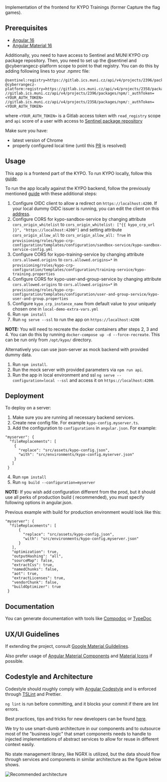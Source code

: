 Implementation of the frontend for KYPO Trainings (former Capture the flag games).

## Prerequisites

- [Angular 16](https://angular.io/guide/start)
- [Angular Material 16](https://material.angular.io/guide/getting-started)

Additionally, you need to have access to Sentinel and MUNI KYPO crp package repository.
Then, you need to set up the @sentinel and @cyberrangecz-platform scope to point to that registry. You can do this by
adding following lines to your .npmrc file:

```
@sentinel:registry=https://gitlab.ics.muni.cz/api/v4/projects/2396/packages/npm/
@cyberrangecz-platform:registry=https://gitlab.ics.muni.cz/api/v4/projects/2358/packages/npm/
//gitlab.ics.muni.cz/api/v4/projects/2396/packages/npm/:_authToken=<YOUR_AUTH_TOKEN>
//gitlab.ics.muni.cz/api/v4/projects/2358/packages/npm/:_authToken=<YOUR_AUTH_TOKEN>
```

where `<YOUR_AUTH_TOKEN>` is a Gitlab access token with `read_registry` scope and `api` score of a user with access
to [Sentinel package repository](https://gitlab.ics.muni.cz/sentinel/sentinel-artifact-repository)

Make sure you have:

- latest version of Chrome
- properly configured local time (until this [PR](https://github.com/manfredsteyer/angular-oauth2-oidc/pull/596) is
  resolved)

## Usage

This app is a frontend part of the KYPO. To run KYPO locally, follow
this [guide](https://gitlab.ics.muni.cz/muni-kypo-crp/devops/kypo-crp-helm).

To run the app locally against the KYPO backend, follow the previously
mentioned [guide](https://gitlab.ics.muni.cz/muni-kypo-crp/devops/kypo-crp-helm) with these additional steps:

1. Configure OIDC client to allow a redirect on `https://localhost:4200`. If your local dummy OIDC issuer is running,
   you can edit the client on this [address](https://172.19.0.22:8443/csirtmu-dummy-issuer-server/manage/admin/clients).
2. Configure CORS for kypo-sandbox-service by changing attribute `cors_origin_whitelist` to
   `cors_origin_whitelist: ["{{ kypo_crp_url }}", "https://localhost:4200"]` and setting attribute
   `cors_origin_allow_all` to `cors_origin_allow_all: True` in
   `provisioning/roles/kypo-crp-configuration/templates/configuration/sandbox-service/kypo-sandbox-service-config.yml`
3. Configure CORS for kypo-training-service by changing attribute `cors.allowed.origins` to `cors.allowed.origins=*` in
   `provisioning/roles/kypo-crp-configuration/templates/configuration/training-service/kypo-training.properties`
4. Configure CORS for kypo-user-and-group-service by changing attribute `cors.allowed.origins` to
   `cors.allowed.origins=*` in
   `provisioning/roles/kypo-crp-configuration/templates/configuration/user-and-group-service/kypo-user-and-group.properties`
5. Configure `kypo_crp_instance_name` from default value to your uniquely chosen one in `local-demo-extra-vars.yml`
6. Run `npm install`
7. Run `ng serve --ssl` to run the app on `https://localhost:4200`

**NOTE:** You will need to recreate the docker containers after steps 2, 3 and 4. You can do this by running
`docker-compose up -d --force-recreate`. This can be run only from `/opt/kypo/` directory.

Alternatively you can use json-server as mock backend with provided dummy data.

1. Run `npm install`.
2. Run the mock server with provided parameters via `npm run api`.
3. Run the app in local environment and ssl `ng serve --configuration=local --ssl` and access it on
   `https://localhost:4200`.

## Deployment

To deploy on a server:

1. Make sure you are running all necessary backend services.
2. Create new config file. For example `kypo-config.myserver.ts`.
3. Add the configuration to `configurations` in `angular.json`. For example:

```
"myserver": {
  "fileReplacements": [
    {
      "replace": "src/assets/kypo-config.json",
      "with": "src/environments/kypo-config.myserver.json"
    }
   ]
 }
```

4. Run `npm install`
5. Run `ng build --configuration=myserver`

**NOTE:** If you wish add configuration different from the prod, but it should use all perks of production build (
recommended), you must specify following options in angular.json.

Previous example with build for production environment would look like this:

```
"myserver": {
  "fileReplacements": [
      {
        "replace": "src/assets/kypo-config.json",
        "with": "src/environments/kypo-config.myserver.json"
      }
   ],
   "optimization": true,
   "outputHashing": "all",
   "sourceMap": false,
   "extractCss": true,
   "namedChunks": false,
   "aot": true,
   "extractLicenses": true,
   "vendorChunk": false,
   "buildOptimizer": true
 }
```

## Documentation

You can generate documentation with tools like [Compodoc](https://compodoc.app/) or [TypeDoc](https://typedoc.org/)

## UX/UI Guidelines

If extending the project, consult [Google Material Guildelines](https://material.io/design/guidelines-overview/).

Also prefer usage of [Angular Material Components](https://material.angular.io/)
and [Material Icons](https://material.io/resources/icons/) if possible.

## Codestyle and Architecture

Codestyle should roughly comply with [Angular Codestyle](https://angular.io/guide/styleguide) and is enforced
through [TSLint](https://palantir.github.io/tslint/) and Prettier.

`ng lint` is run before committing, and it blocks your commit if there are lint errors.

Best practices, tips and tricks for new developers can be
found [here](https://projects.ics.muni.cz/projects/kbase/knowledgebase/articles/170).

We try to use smart-dumb architecture in our components and to outsource most of the "business logic" that smart
components needs to handle to injected implementations of abstract services to allow for reuse in different context
easily.

No state management library, like NGRX is utilized, but the data should flow through services and components in similar
architecture as the figure below shows.

![Recommended architecture](https://gitlab.ics.muni.cz/kypo/frontend-new/kypo-trainings/wikis/uploads/2ab19735a374e035b509c6a04fb29282/frontend-dataflow.png)
